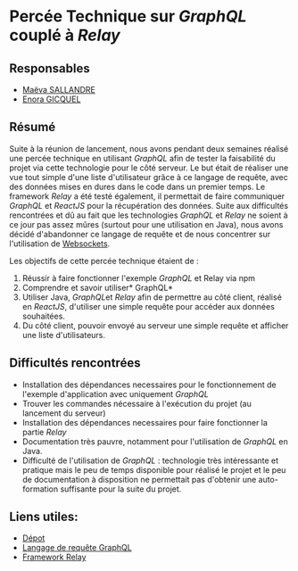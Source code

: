 # Percée Technique sur *GraphQL* couplé à *Relay*

## Responsables
* [Maëva SALLANDRE](https://github.com/Lueva)
* [Enora GICQUEL](https://github.com/Kahmeset)

## Résumé
Suite à la réunion de lancement, nous avons pendant deux semaines réalisé une percée technique en utilisant *GraphQL* afin de tester la faisabilité du projet via cette technologie pour le côté serveur. Le but était de réaliser une vue tout simple d'une liste d'utilisateur grâce à ce langage de requête, avec des données mises en dures dans le code dans un premier temps. 
Le framework *Relay* a été testé également, il permettait de faire communiquer *GraphQL* et *ReactJS* pour la récupération des données. 
Suite aux difficultés rencontrées et dû au fait que les technologies *GraphQL* et *Relay* ne soient à ce jour pas assez mûres (surtout pour une utilisation en Java), nous avons décidé d'abandonner ce langage de requête et de nous concentrer sur l'utilisation de [Websockets](https://github.com/ASIJmEnnuie/PT_WebSockets.git).


Les objectifs de cette percée technique étaient de :

1. Réussir à faire fonctionner l'exemple *GraphQL* et Relay via npm
2. Comprendre et savoir utiliser* GraphQL*
3. Utiliser Java, *GraphQL*et *Relay* afin de permettre au côté client, réalisé en *ReactJS*, d'utiliser une simple requête pour accéder aux données souhaitées. 
4. Du côté client, pouvoir envoyé au serveur une simple requête et afficher une liste d'utilisateurs.


## Difficultés rencontrées
* Installation des dépendances necessaires pour le fonctionnement de l'exemple d'application avec uniquement *GraphQL*
* Trouver les commandes nécessaire à l'exécution du projet (au lancement du serveur)
* Installation des dépendances necessaires pour faire fonctionner la partie *Relay*
* Documentation très pauvre, notamment pour l'utilisation de *GraphQL* en Java.
* Difficulté de l'utilisation de *GraphQL* : technologie très intéressante et pratique mais le peu de temps disponible pour réalisé le projet et le peu de documentation à disposition ne permettait pas d'obtenir une auto-formation suffisante pour la suite du projet.

## Liens utiles:
* [Dépot](https://github.com/ASIJmEnnuie/PT_GraphQL.git)
* [Langage de requête GraphQL](https://http://graphql.org/)
* [Framework Relay](http://graphql.org/)
